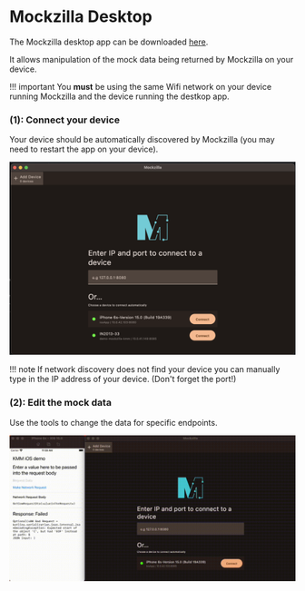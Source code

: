 # Mockzilla Desktop

The Mockzilla desktop app can be downloaded [here](https://mockzilla-test.pages.dev/).

It allows manipulation of the mock data being returned by Mockzilla on your device.

!!! important
    You **must** be using the same Wifi network on your device running Mockzilla and the device running
    the destkop app.

### (1): Connect your device

Your device should be automatically discovered by Mockzilla (you may need to restart the app on your device).


![alt text](img/device_connection.png "Device connection")

!!! note
    If network discovery does not find your device you can manually type in the IP address of your device. (Don't forget the port!)

### (2): Edit the mock data

Use the tools to change the data for specific endpoints.

![alt text](img/desktop_demo.gif "Destkop demo")